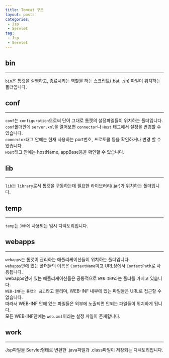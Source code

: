 ```yaml
---
title: Tomcat 구조
layout: posts
categories:
 - Jsp
 - Servlet
tag:
 - Jsp
 - Servlet
---
```


## __bin__
---
`bin`은 톰캣을 실행하고, 종료시키는 역할을 하는 스크립트(.bat, .sh) 파일이 위치하는 폴더입니다.

## __conf__
---
`conf`는 `configuration`으로써 단어 그대로 톰캣의 설정파일들이 위치하는 폴더입니다.<br>
`conf`폴더안에 `server.xml`을 열어보면 `connector`나 `Host` 태그에서 설정을 변경할 수 있습니다.<br>
`connector`태그 안에는 현재 사용하는 port번호, 프로토콜 등을 확인하거나 변경 할 수 있습니다.<br>
`Host`태그 안에는 hostName, appBase등을 확인할 수 있습니다.<br>

## __lib__
---
`lib`는 `library`로서 톰캣을 구동하는데 필요한 라이브러리(.jar)가 위치하는 폴더입니다.

## __temp__
---
`temp`는 `JVM`에 사용되는 임시 디렉토리입니다.

## __webapps__
---
`webapps`는 톰캣이 관리하는 애플리케이션들이 위치하는 폴더입니다.<br>
`webapps`안에 있는 폴더들의 이름은 `ContextName`이고 URL상에서 `ContextPath`로 사용됩니다.<br>
webapps안에 있는 애플리케이션들은 공통적으로 `WEB-INF`라는 폴더를 가지고 있습니다.<br>
`WEB-INF`는 `톰캣의 금고`라고 불리며, WEB-INF 내부에 있는 파일들은 URL로 접근할 수 없습니다.<br>
따라서 WEB-INF 안에 있는 파일들은 외부에 노출되면 안되는 파일들이 위치하게 됩니다.<br>
모든 WEB-INF안에는 `web.xml`이라는 설정 파일이 존재합니다.

## __work__
---
Jsp파일을 Servlet형태로 변환한 .java파일과 .class파일이 저장되는 디렉토리입니다.